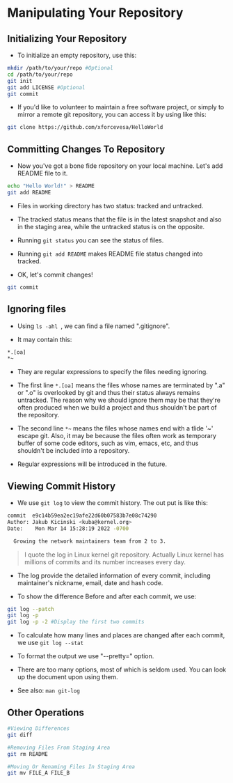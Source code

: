 # Manipulating Your Repository

## Initializing Your Repository

- To initialize an empty repository, use this:

```bash
mkdir /path/to/your/repo #Optional
cd /path/to/your/repo
git init
git add LICENSE #Optional
git commit
```

- If you'd like to volunteer to maintain a free software project, or simply to mirror a remote git repository, you can access it by using like this:

```bash
git clone https://github.com/xforcevesa/HelloWorld
```

## Committing Changes To Repository

- Now you've got a bone fide repository on your local machine. Let's add README file to it.

```bash
echo "Hello World!" > README
git add README
```

- Files in working directory has two status: tracked and untracked.

- The tracked status means that the file is in the latest snapshot and also in the staging area, while the untracked status is on the opposite.

- Running ```git status``` you can see the status of files.

- Running ```git add README``` makes README file status changed into tracked.

- OK, let's commit changes!

```bash
git commit
```

## Ignoring files

- Using ```ls -ahl ```, we can find a file named ".gitignore".

- It may contain this:

```bash
*.[oa]
*~
```

- They are regular expressions to specify the files needing ignoring.

- The first line ```*.[oa]``` means the files whose names are terminated by ".a" or ".o" is overlooked by git and thus their status always remains untracked. The reason why we should ignore them may be that they're often produced when we build a project and thus shouldn't be part of the repository.

- The second line ```*~``` means the files whose names end with a tlide '~' escape git. Also, it may be because the files often work as temporary buffer of some code editors, such as vim, emacs, etc, and thus shouldn't be included into a repository.

- Regular expressions will be introduced in the future.

## Viewing Commit History

- We use ```git log``` to view the commit history. The out put is like this:
 
```bash
commit	e9c14b59ea2ec19afe22d60b07583b7e08c74290
Author: Jakub Kicinski <kuba@kernel.org>
Date:    Mon Mar 14 15:28:19 2022 -0700

  Growing the network maintainers team from 2 to 3.
```

> I quote the log in Linux kernel git repository. Actually Linux kernel has millions of commits and its number increases every day.

- The log provide the detailed information of every commit, including maintainer's nickname, email, date and hash code.

- To show the difference Before and after each commit, we use:

```bash
git log --patch
git log -p
git log -p -2 #Display the first two commits
```

- To calculate how many lines and places are changed after each commit, we use ```git log --stat```

- To format the output we use "--pretty=<format>" option.

- There are too many options, most of which is seldom used. You can look up the document upon using them.

- See also: ```man git-log```

## Other Operations
```bash
#Viewing Differences
git diff

#Removing Files From Staging Area
git rm README

#Moving Or Renaming Files In Staging Area
git mv FILE_A FILE_B
```
